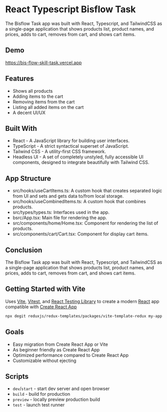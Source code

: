 # React Typescript Bisflow Task
The Bisflow Task app was built with React, Typescript, and TailwindCSS as a single-page application that shows products list, product names, and prices, adds to cart, removes from cart, and shows cart items.

## Demo
https://bis-flow-skill-task.vercel.app

## Features
- Shows all products
- Adding items to the cart
- Removing items from the cart
- Listing all added items on the cart
- A decent UI/UX

## Built With
- React - A JavaScript library for building user interfaces.
- TypeScript - A strict syntactical superset of JavaScript.
- Tailwind CSS - A utility-first CSS framework.
- Headless UI - A set of completely unstyled, fully accessible UI components, designed to integrate beautifully with Tailwind CSS.
  
## App Structure
- src/hooks/useCartItems.ts: A custom hook that creates separated logic from UI and sets and gets data to/from local storage.
- src/hooks/useCombinedItems.ts: A custom hook that combines products.
- src/types/types.ts: Interfaces used in the app.
- bsrc/App.tsx: Main file for rendering the app.
- src/components/home/Home.tsx: Component for rendering the list of products.
- src/components/cart/Cart.tsx: Component for display cart items.


## Conclusion
The Bisflow Task app was built with React, Typescript, and TailwindCSS as a single-page application that shows products list, product names, and prices, adds to cart, removes from cart, and shows cart items.

## Getting Started with Vite
Uses [Vite](https://vitejs.dev/), [Vitest](https://vitest.dev/), and [React Testing Library](https://github.com/testing-library/react-testing-library) to create a modern [React](https://react.dev/) app compatible with [Create React App](https://create-react-app.dev/)

```sh
npx degit reduxjs/redux-templates/packages/vite-template-redux my-app
```

## Goals

- Easy migration from Create React App or Vite
- As beginner friendly as Create React App
- Optimized performance compared to Create React App
- Customizable without ejecting

## Scripts

- `dev`/`start` - start dev server and open browser
- `build` - build for production
- `preview` - locally preview production build
- `test` - launch test runner
